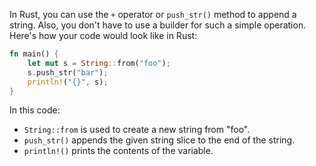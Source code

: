 In Rust, you can use the `+` operator or `push_str()` method to append a string. Also, you don't have to use a builder for such a simple operation. Here's how your code would look like in Rust:

```rust
fn main() {
    let mut s = String::from("foo");
    s.push_str("bar");
    println!("{}", s);
}
```

In this code:
- `String::from` is used to create a new string from "foo".
- `push_str()` appends the given string slice to the end of the string.
- `println!()` prints the contents of the variable.
